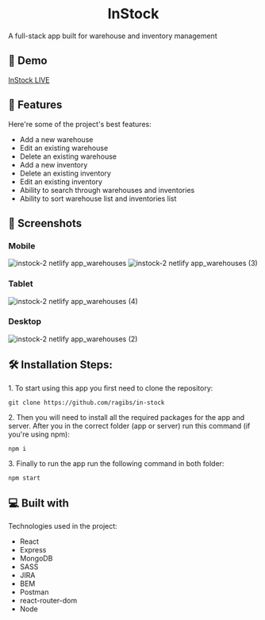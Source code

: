 <h1 align="center" id="title">InStock</h1>

<p id="description">A full-stack app built for warehouse and inventory management</p>

 <h2>🚀 Demo</h2>


[InStock LIVE](https://instock-2.netlify.app/)

  
<h2>🧐 Features</h2>

Here're some of the project's best features:

*   Add a new warehouse
*   Edit an existing warehouse
*   Delete an existing warehouse
*   Add a new inventory
*   Delete an existing inventory
*   Edit an existing inventory
*   Ability to search through warehouses and inventories
*   Ability to sort warehouse list and inventories list

<h2>📸  Screenshots</h2>

### Mobile

![instock-2 netlify app_warehouses](https://user-images.githubusercontent.com/108539627/205543309-a8c98e5f-ccd1-4590-a547-d97cff1bfd95.png)
![instock-2 netlify app_warehouses (3)](https://user-images.githubusercontent.com/108539627/205543440-215bb1ac-63dd-40ca-b767-c8ccc6b2aafd.png)


### Tablet

![instock-2 netlify app_warehouses (4)](https://user-images.githubusercontent.com/108539627/205543701-57e01599-c828-42c1-aa5d-42eae78c2693.png)

### Desktop

![instock-2 netlify app_warehouses (2)](https://user-images.githubusercontent.com/108539627/205543818-ecbdb27b-9d4e-46fc-9e91-3755777f0c34.png)


<h2>🛠️ Installation Steps:</h2>

<p>1. To start using this app you first need to clone the repository:</p>

```
git clone https://github.com/ragibs/in-stock
```

<p>2. Then you will need to install all the required packages for the app and server. After you in the correct folder (app or server) run this command (if you're using npm):</p>

```
npm i
```

<p>3. Finally to run the app run the following command in both folder:</p>

```
npm start
```

  
  
<h2>💻 Built with</h2>

Technologies used in the project:

*   React
*   Express
*   MongoDB
*   SASS
*   JIRA
*   BEM
*   Postman
*   react-router-dom
*   Node



